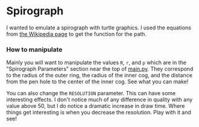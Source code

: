 # Spirograph

I wanted to emulate a spirograph with turtle graphics.
I used the equations from [the Wikipedia page](https://en.wikipedia.org/wiki/Spirograph)
to get the function for the path.

### How to manipulate

Mainly you will want to manipulate the values `R`, `r`, and `p` which
are in the "Spirograph Parameters" section near the top of [main.py](./main.py).
They correspond to the radius of the outer ring, the radius of the
inner cog, and the distance from the pen hole to the center of the
inner cog. See what you can make!

You can also change the `RESOLUTION` parameter. This can have some
interesting effects. I don't notice much of any difference in quality
with any value above 50, but I do notice a dramatic increase in draw
time. Where things get interesting is when you decrease the resolution.
Play with it and see!